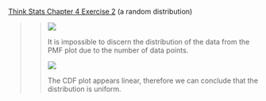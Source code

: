 [Think Stats Chapter 4 Exercise 2](http://greenteapress.com/thinkstats2/html/thinkstats2005.html#toc41) (a random distribution)

>> ![](/Users/baka_brooks/Pictures/q4_p2_pmf.png)
>>
>> It is impossible to discern the distribution of the data from the PMF plot due to the number of data points.
>>
>> ![](/Users/baka_brooks/Pictures/q4_p2_cdf.png)
>>
>> The CDF plot appears linear, therefore we can conclude that the distribution is uniform.
